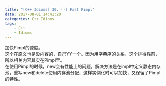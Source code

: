 ```yaml
---
title: "[C++ Idioms] 30. [-] Fast Pimpl"
date: 2017-08-01 14:41:20
categories: C++ Idioms
tags:
    - C++
    - Idioms
---
```

加快Pimpl的速度。<!--more-->  
这个在原文也是没内容的，自己YY一个。因为用字典序的关系，这个排得靠前，所以相关内容其实在Pimpl里。  
在使用Pimpl的时候，new会有性能上的问题，解决方法是在impl中定义静态内存池，重写new和delete使用内存池分配，这样实例化时可以加快，又保留了Pimpl的特性。  
